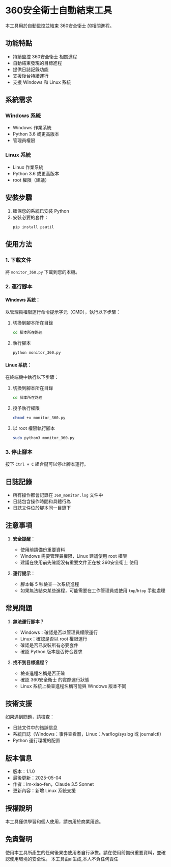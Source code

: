 # 360安全衛士自動結束工具

本工具用於自動監控並結束 360安全衛士 的相關進程。

## 功能特點

- 持續監控 360安全衛士 相關進程
- 自動結束發現的目標進程
- 提供日誌記錄功能
- 支援後台持續運行
- 支援 Windows 和 Linux 系統

## 系統需求

### Windows 系統
- Windows 作業系統
- Python 3.6 或更高版本
- 管理員權限

### Linux 系統
- Linux 作業系統
- Python 3.6 或更高版本
- root 權限（建議）

## 安裝步驟

1. 確保您的系統已安裝 Python
2. 安裝必要的套件：
   ```bash
   pip install psutil
   ```

## 使用方法

### 1. 下載文件
將 `monitor_360.py` 下載到您的本機。

### 2. 運行腳本

#### Windows 系統：
以管理員權限運行命令提示字元（CMD），執行以下步驟：

1. 切換到腳本所在目錄
   ```bash
   cd 腳本所在路徑
   ```

2. 執行腳本
   ```bash
   python monitor_360.py
   ```

#### Linux 系統：
在終端機中執行以下步驟：

1. 切換到腳本所在目錄
   ```bash
   cd 腳本所在路徑
   ```

2. 授予執行權限
   ```bash
   chmod +x monitor_360.py
   ```

3. 以 root 權限執行腳本
   ```bash
   sudo python3 monitor_360.py
   ```

### 3. 停止腳本
按下 `Ctrl + C` 組合鍵可以停止腳本運行。

## 日誌記錄

- 所有操作都會記錄在 `360_monitor.log` 文件中
- 日誌包含操作時間和具體行為
- 日誌文件位於腳本同一目錄下

## 注意事項

1. **安全提醒**：
   - 使用前請備份重要資料
   - Windows 需要管理員權限，Linux 建議使用 root 權限
   - 建議在使用前先確認沒有重要文件正在被 360安全衛士 使用

2. **運行提示**：
   - 腳本每 5 秒檢查一次系統進程
   - 如果無法結束某些進程，可能需要在工作管理員或使用 `top`/`htop` 手動處理

## 常見問題

1. **無法運行腳本？**
   - Windows：確認是否以管理員權限運行
   - Linux：確認是否以 root 權限運行
   - 確認是否已安裝所有必要套件
   - 確認 Python 版本是否符合要求

2. **找不到目標進程？**
   - 檢查進程名稱是否正確
   - 確認 360安全衛士 的實際運行狀態
   - Linux 系統上檢查進程名稱可能與 Windows 版本不同

## 技術支援

如果遇到問題，請檢查：
- 日誌文件中的錯誤信息
- 系統日誌（Windows：事件查看器，Linux：/var/log/syslog 或 journalctl）
- Python 運行環境的配置

## 版本信息

- 版本：1.1.0
- 最後更新：2025-05-04
- 作者：lm-xiao-fen，Claude 3.5 Sonnet
- 更新內容：新增 Linux 系統支援

## 授權說明

本工具僅供學習和個人使用，請勿用於商業用途。

## 免責聲明

使用本工具所產生的任何後果由使用者自行承擔。請在使用前備份重要資料，並確認使用環境的安全性。
本工具由ai生成,本人不負任何責任